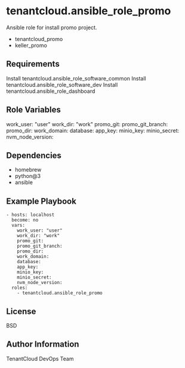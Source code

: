 tenantcloud.ansible_role_promo
=========

Ansible role for install promo project.

  - tenantcloud_promo
  - keller_promo

Requirements
------------

Install tenantcloud.ansible_role_software_common
Install tenantcloud.ansible_role_software_dev
Install tenantcloud.ansible_role_dashboard

Role Variables
--------------

work_user: "user"
work_dir: "work"
promo_git:
promo_git_branch:
promo_dir:
work_domain:
database:
app_key:
minio_key:
minio_secret:
nvm_node_version:

Dependencies
------------

  - homebrew
  - python@3
  - ansible

Example Playbook
----------------

    - hosts: localhost
      become: no
      vars:
        work_user: "user"
        work_dir: "work"
        promo_git:
        promo_git_branch:
        promo_dir:
        work_domain:
        database:
        app_key:
        minio_key:
        minio_secret:
        nvm_node_version:
      roles:
        - tenantcloud.ansible_role_promo

License
-------

BSD

Author Information
------------------

TenantCloud DevOps Team
